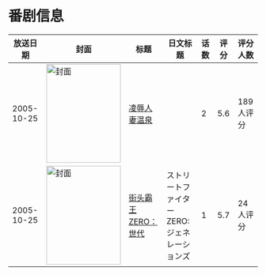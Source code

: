 # 番剧信息

|放送日期|封面|标题|日文标题|话数|评分|评分人数|
|---|---|---|---|---|---|---|
|2005-10-25|<img src="https://bangumi.tv/img/no_icon_subject.png" alt="封面" style="width:150px;height:200px;object-fit:cover;">|[凌辱人妻温泉](https://bangumi.tv/subject/61416)||2|5.6|189人评分|
|2005-10-25|<img src="https://lain.bgm.tv/pic/cover/c/b7/d7/72835_Nx7nn.jpg" alt="封面" style="width:150px;height:200px;object-fit:cover;">|[街头霸王ZERO：世代](https://bangumi.tv/subject/72835)|ストリートファイターZERO: ジェネレーションズ|1|5.7|24人评分|
